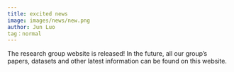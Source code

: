 ```yaml
---
title: excited news
image: images/news/new.png
author: Jun Luo
tag：normal
---
```


The research group website is released! In the future, all our group’s papers, datasets and other latest information can be found on this website.
